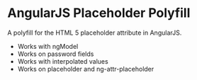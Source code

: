 # AngularJS Placeholder Polyfill

A polyfill for the HTML 5 placeholder attribute in AngularJS.


* Works with ngModel
* Works on password fields
* Works with interpolated values 
* Works on placeholder and ng-attr-placeholder